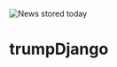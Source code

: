 ![News stored today](https://github.com/ristoxxx/trumpDjango/actions/workflows/dailyapicall.yml/badge.svg)   
# trumpDjango
 
